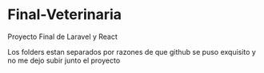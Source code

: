 # Final-Veterinaria
Proyecto Final de Laravel y React

Los folders estan separados por razones de que github se puso exquisito y no me dejo subir junto el proyecto
